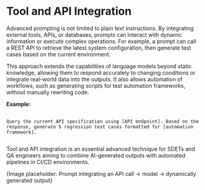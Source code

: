 <h1>Tool and API Integration</h1>
<p>
	Advanced prompting is not limited to plain text instructions. By integrating external tools, APIs, or databases, prompts can interact with dynamic information or execute complex operations. For example, a prompt can call a REST API to retrieve the latest system configuration, then generate test cases based on the current environment.
</p>
<p>
	This approach extends the capabilities of language models beyond static knowledge, allowing them to respond accurately to changing conditions or integrate real-world data into the outputs. It also allows automation of workflows, such as generating scripts for test automation frameworks, without manually rewriting code.
</p>
<b>Example:</b>
<pre>
	<code>
Query the current API specification using [API endpoint]. Based on the response, generate 5 regression test cases formatted for [automation framework].
	</code>
</pre>
<p>
	Tool and API integration is an essential advanced technique for SDETs and QA engineers aiming to combine AI-generated outputs with automated pipelines in CI/CD environments.
</p>

<footer>
	{Image placeholder: Prompt integrating an API call → model → dynamically generated output}
</footer>